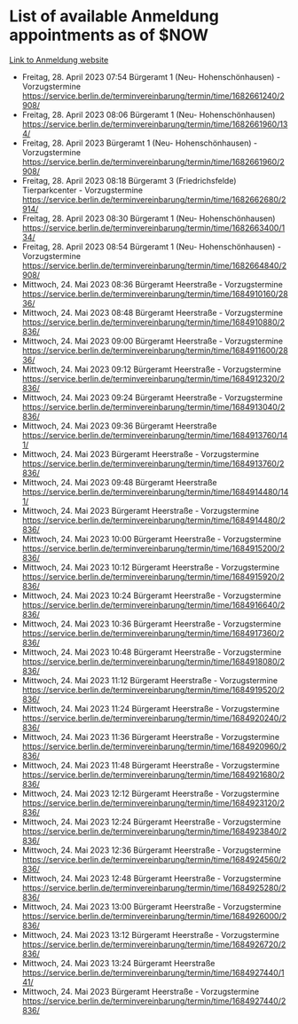 # List of available Anmeldung appointments as of $NOW
[Link to Anmeldung website](https://service.berlin.de/terminvereinbarung/termin/tag.php?termin=1&anliegen[]=120686&dienstleisterlist=122210,122217,327316,122219,327312,122227,327314,122231,327346,122243,327348,122254,122252,329742,122260,329745,122262,329748,122271,327278,122273,327274,122277,327276,330436,122280,327294,122282,327290,122284,327292,122291,327270,122285,327266,122286,327264,122296,327268,150230,329760,122297,327286,122294,327284,122312,329763,122314,329775,122304,327330,122311,327334,122309,327332,317869,122281,327352,122279,329772,122283,122276,327324,122274,327326,122267,329766,122246,327318,122251,327320,122257,327322,122208,327298,122226,327300&herkunft=http%3A%2F%2Fservice.berlin.de%2Fdienstleistung%2F120686%2F)
- Freitag, 28. April 2023 07:54 Bürgeramt 1 (Neu- Hohenschönhausen) - Vorzugstermine https://service.berlin.de/terminvereinbarung/termin/time/1682661240/2908/
- Freitag, 28. April 2023 08:06 Bürgeramt 1 (Neu- Hohenschönhausen) https://service.berlin.de/terminvereinbarung/termin/time/1682661960/134/
- Freitag, 28. April 2023  Bürgeramt 1 (Neu- Hohenschönhausen) - Vorzugstermine https://service.berlin.de/terminvereinbarung/termin/time/1682661960/2908/
- Freitag, 28. April 2023 08:18 Bürgeramt 3 (Friedrichsfelde) Tierparkcenter - Vorzugstermine https://service.berlin.de/terminvereinbarung/termin/time/1682662680/2914/
- Freitag, 28. April 2023 08:30 Bürgeramt 1 (Neu- Hohenschönhausen) https://service.berlin.de/terminvereinbarung/termin/time/1682663400/134/
- Freitag, 28. April 2023 08:54 Bürgeramt 1 (Neu- Hohenschönhausen) - Vorzugstermine https://service.berlin.de/terminvereinbarung/termin/time/1682664840/2908/
- Mittwoch, 24. Mai 2023 08:36 Bürgeramt Heerstraße - Vorzugstermine https://service.berlin.de/terminvereinbarung/termin/time/1684910160/2836/
- Mittwoch, 24. Mai 2023 08:48 Bürgeramt Heerstraße - Vorzugstermine https://service.berlin.de/terminvereinbarung/termin/time/1684910880/2836/
- Mittwoch, 24. Mai 2023 09:00 Bürgeramt Heerstraße - Vorzugstermine https://service.berlin.de/terminvereinbarung/termin/time/1684911600/2836/
- Mittwoch, 24. Mai 2023 09:12 Bürgeramt Heerstraße - Vorzugstermine https://service.berlin.de/terminvereinbarung/termin/time/1684912320/2836/
- Mittwoch, 24. Mai 2023 09:24 Bürgeramt Heerstraße - Vorzugstermine https://service.berlin.de/terminvereinbarung/termin/time/1684913040/2836/
- Mittwoch, 24. Mai 2023 09:36 Bürgeramt Heerstraße https://service.berlin.de/terminvereinbarung/termin/time/1684913760/141/
- Mittwoch, 24. Mai 2023  Bürgeramt Heerstraße - Vorzugstermine https://service.berlin.de/terminvereinbarung/termin/time/1684913760/2836/
- Mittwoch, 24. Mai 2023 09:48 Bürgeramt Heerstraße https://service.berlin.de/terminvereinbarung/termin/time/1684914480/141/
- Mittwoch, 24. Mai 2023  Bürgeramt Heerstraße - Vorzugstermine https://service.berlin.de/terminvereinbarung/termin/time/1684914480/2836/
- Mittwoch, 24. Mai 2023 10:00 Bürgeramt Heerstraße - Vorzugstermine https://service.berlin.de/terminvereinbarung/termin/time/1684915200/2836/
- Mittwoch, 24. Mai 2023 10:12 Bürgeramt Heerstraße - Vorzugstermine https://service.berlin.de/terminvereinbarung/termin/time/1684915920/2836/
- Mittwoch, 24. Mai 2023 10:24 Bürgeramt Heerstraße - Vorzugstermine https://service.berlin.de/terminvereinbarung/termin/time/1684916640/2836/
- Mittwoch, 24. Mai 2023 10:36 Bürgeramt Heerstraße - Vorzugstermine https://service.berlin.de/terminvereinbarung/termin/time/1684917360/2836/
- Mittwoch, 24. Mai 2023 10:48 Bürgeramt Heerstraße - Vorzugstermine https://service.berlin.de/terminvereinbarung/termin/time/1684918080/2836/
- Mittwoch, 24. Mai 2023 11:12 Bürgeramt Heerstraße - Vorzugstermine https://service.berlin.de/terminvereinbarung/termin/time/1684919520/2836/
- Mittwoch, 24. Mai 2023 11:24 Bürgeramt Heerstraße - Vorzugstermine https://service.berlin.de/terminvereinbarung/termin/time/1684920240/2836/
- Mittwoch, 24. Mai 2023 11:36 Bürgeramt Heerstraße - Vorzugstermine https://service.berlin.de/terminvereinbarung/termin/time/1684920960/2836/
- Mittwoch, 24. Mai 2023 11:48 Bürgeramt Heerstraße - Vorzugstermine https://service.berlin.de/terminvereinbarung/termin/time/1684921680/2836/
- Mittwoch, 24. Mai 2023 12:12 Bürgeramt Heerstraße - Vorzugstermine https://service.berlin.de/terminvereinbarung/termin/time/1684923120/2836/
- Mittwoch, 24. Mai 2023 12:24 Bürgeramt Heerstraße - Vorzugstermine https://service.berlin.de/terminvereinbarung/termin/time/1684923840/2836/
- Mittwoch, 24. Mai 2023 12:36 Bürgeramt Heerstraße - Vorzugstermine https://service.berlin.de/terminvereinbarung/termin/time/1684924560/2836/
- Mittwoch, 24. Mai 2023 12:48 Bürgeramt Heerstraße - Vorzugstermine https://service.berlin.de/terminvereinbarung/termin/time/1684925280/2836/
- Mittwoch, 24. Mai 2023 13:00 Bürgeramt Heerstraße - Vorzugstermine https://service.berlin.de/terminvereinbarung/termin/time/1684926000/2836/
- Mittwoch, 24. Mai 2023 13:12 Bürgeramt Heerstraße - Vorzugstermine https://service.berlin.de/terminvereinbarung/termin/time/1684926720/2836/
- Mittwoch, 24. Mai 2023 13:24 Bürgeramt Heerstraße https://service.berlin.de/terminvereinbarung/termin/time/1684927440/141/
- Mittwoch, 24. Mai 2023  Bürgeramt Heerstraße - Vorzugstermine https://service.berlin.de/terminvereinbarung/termin/time/1684927440/2836/
